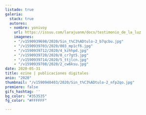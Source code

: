```yaml
---
listado: true
galeria:
  stack: true
  autores:
  - nombre: yonivoy
    url: https://issuu.com/larajuanm/docs/testimonio_de_la_luz
    imagenes:
    - "/v1590939698/2020/Sin_t%C3%ADtulo-2_b7qcbu.jpg"
    - "/v1590939703/2020/003_mp1cf6.jpg"
    - "/v1590939712/2020/4_kzhhpd.jpg"
    - "/v1590939720/2020/8_cr7gt5.jpg"
    - "/v1590939714/2020/5_ttjlcn.jpg"
    - "/v1590939708/2020/2_cw6ksu.jpg"
date: 2020-05-31
title: ezine | publicaciones digitales
anio: "2020"
thumbnail: "/v1590940403/2020/Sin_t%C3%ADtulo-2_nfp2qo.jpg"
premiere: false
gifs_hashtag: ''
bg_color: "#353535"
fg_color: "#FFFFFF"

---
```

